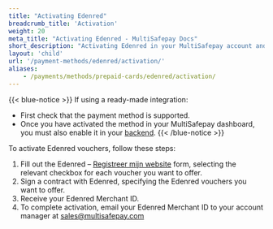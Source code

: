 ```yaml
---
title: "Activating Edenred"
breadcrumb_title: 'Activation'
weight: 20
meta_title: "Activating Edenred - MultiSafepay Docs"
short_description: "Activating Edenred in your MultiSafepay account and backend"
layout: 'child'
url: '/payment-methods/edenred/activation/'
aliases:
    - /payments/methods/prepaid-cards/edenred/activation/
---
```

{{< blue-notice >}} If using a ready-made integration: 

- First check that the payment method is supported. 
- Once you have activated the method in your MultiSafepay dashboard, you must also enable it in your [backend](/glossaries/multisafepay-glossary/#backend).  {{< /blue-notice >}}

To activate Edenred vouchers, follow these steps:  

1. Fill out the Edenred – [Registreer mijn website](https://registreermijnwebsite.edenred.be/) form, selecting the relevant checkbox for each voucher you want to offer.
2. Sign a contract with Edenred, specifying the Edenred vouchers you want to offer.
3. Receive your Edenred Merchant ID.
4. To complete activation, email your Edenred Merchant ID to your account manager at <sales@multisafepay.com>